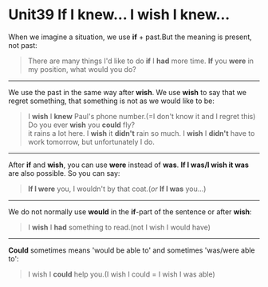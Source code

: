 # Unit39 If I knew... I wish I knew...

When we imagine a situation, we use **if** + past.But the meaning is present, not past:
> There are many things I'd like to do **if** I **had** more time.
> **If** you **were** in my position, what would you do?

---
We use the past in the same way after **wish**. We use **wish** to say that we regret something, that something is not as we would like to be:
> I **wish** I **knew** Paul's phone number.(=I don't know it and I regret this)  
> Do you ever **wish** you **could** fly?  
> it rains a lot here. I **wish** it **didn't** rain so much.
> I **wish** I **didn't** have to work tomorrow, but unfortunately I do.

---
After **if** and **wish**, you can use **were** instead of **was**.
**If I was/I wish it was** are also possible. So you can say:
> **If I were** you, I wouldn't by that coat.(*or* **If I was** you...)

---
We do not normally use **would** in the **if**-part of the sentence or after **wish**:
> I **wish** I **had** something to read.(not I wish I would have)
---
**Could** sometimes means 'would be able to' and sometimes 'was/were able to':
> I wish I **could** help you.(I wish I could = I wish I was able)